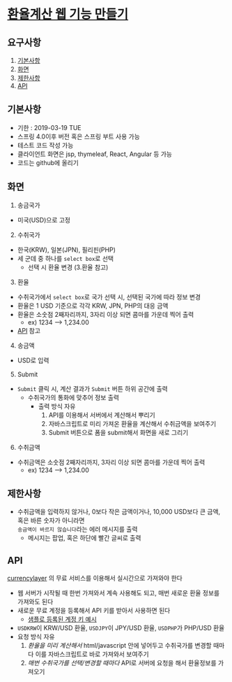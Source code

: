 # [환율계산 웹 기능 만들기](https://github.com/wirebarley/apply/blob/master/coding_test.md)

## 요구사항
1. [기본사항](#기본사항)
2. [화면](#화면)
3. [제한사항](#제한사항)
4. [API](#API)


## 기본사항
- 기한 : 2019-03-19 TUE
- 스프링 4.0이후 버전 혹은 스프링 부트 사용 가능
- 테스트 코드 작성 가능
- 클라이언트 화면은 jsp, thymeleaf, React, Angular 등 가능
- 코드는 github에 올리기


## 화면
1. 송금국가
  - 미국(USD)으로 고정

2. 수취국가
  - 한국(KRW), 일본(JPN), 필리핀(PHP)
  - 세 군데 중 하나를 `select box`로 선택
    - 선택 시 환율 변경 (3.환율 참고)

3. 환율
  - 수취국가에서 `select box`로 국가 선택 시, 선택된 국가에 따라 정보 변경
  - 환율은 1 USD 기준으로 각각 KRW, JPN, PHP의 대응 금액
  - 환율은 소숫점 2째자리까지, 3자리 이상 되면 콤마를 가운데 찍어 출력
    - ex) 1234 --> 1,234.00
  - [API](#api) 참고

4. 송금액
  - USD로 입력

5. Submit
  - `Submit` 클릭 시, 계산 결과가 `Submit` 버튼 하위 공간에 출력
    - 수취국가의 통화에 맞추어 정보 출력
      - 출력 방식 자유
        1. API를 이용해서 서버에서 계산해서 뿌리기
        2. 자바스크립트로 미리 가져온 환율을 계산해서 수취금액을 보여주기
        3. Submit 버튼으로 폼을 submit해서 화면을 새로 그리기

6. 수취금액
  - 수취금액은 소숫점 2째자리까지, 3자리 이상 되면 콤마를 가운데 찍어 출력
    - ex) 1234 --> 1,234.00


## 제한사항
- 수취금액을 입력하지 않거나, 0보다 작은 금액이거나, 10,000 USD보다 큰 금액, 혹은 바른 숫자가 아니라면  
`송금액이 바르지 않습니다`라는 에러 메시지를 출력
  - 메시지는 팝업, 혹은 하단에 빨간 글씨로 출력    


## API
[currencylayer](https://currencylayer.com) 의 무료 서비스를 이용해서 실시간으로 가져와야 한다
- 웹 서버가 시작될 때 한번 가져와서 계속 사용해도 되고, 매번 새로운 환율 정보를 가져와도 된다
- 새로운 무료 계정을 등록해서 API 키를 받아서 사용하면 된다
  - [샘플로 등록된 계정 키 예시](http://www.apilayer.net/api/live?access_key=ee50cd7cc73c9b7a7bb3d9617cfb6b9c)
- `USDKRW`이 KRW/USD 환율, `USDJPY`이 JPY/USD 환율, `USDPHP`가 PHP/USD 환율
- 요청 방식 자유
  1. *환율을 미리 계산해서* html/javascript 안에 넣어두고 수취국가를 변경할 때마다 이를 자바스크립트로 바로 가져와서 보여주기
  2. *매번 수취국가를 선택/변경할 때마다* API로 서버에 요청을 해서 환율정보를 가져오기
